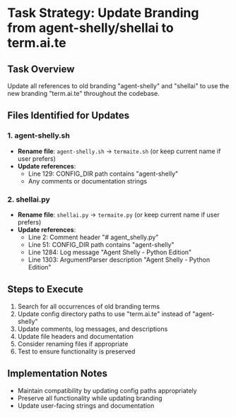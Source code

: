 # Task Strategy: Update Branding from agent-shelly/shellai to term.ai.te

## Task Overview
Update all references to old branding "agent-shelly" and "shellai" to use the new branding "term.ai.te" throughout the codebase.

## Files Identified for Updates

### 1. agent-shelly.sh
- **Rename file**: `agent-shelly.sh` → `termaite.sh` (or keep current name if user prefers)
- **Update references**:
  - Line 129: CONFIG_DIR path contains "agent-shelly"
  - Any comments or documentation strings

### 2. shellai.py  
- **Rename file**: `shellai.py` → `termaite.py` (or keep current name if user prefers)
- **Update references**:
  - Line 2: Comment header "# agent_shelly.py"
  - Line 51: CONFIG_DIR path contains "agent-shelly"
  - Line 1284: Log message "Agent Shelly - Python Edition"
  - Line 1303: ArgumentParser description "Agent Shelly - Python Edition"

## Steps to Execute
1. Search for all occurrences of old branding terms
2. Update config directory paths to use "term.ai.te" instead of "agent-shelly"
3. Update comments, log messages, and descriptions
4. Update file headers and documentation
5. Consider renaming files if appropriate
6. Test to ensure functionality is preserved

## Implementation Notes
- Maintain compatibility by updating config paths appropriately
- Preserve all functionality while updating branding
- Update user-facing strings and documentation
